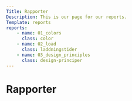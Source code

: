 ```yaml
---
Title: Rapporter
Description: This is our page for our reports.
Template: reports
reports:
    - name: 01_colors
      class: color
    - name: 02_load
      class: laddningstider
    - name: 03_design_principles
      class: design-principer
---
```


<h1 class="techo-h1">Rapporter</h1>
